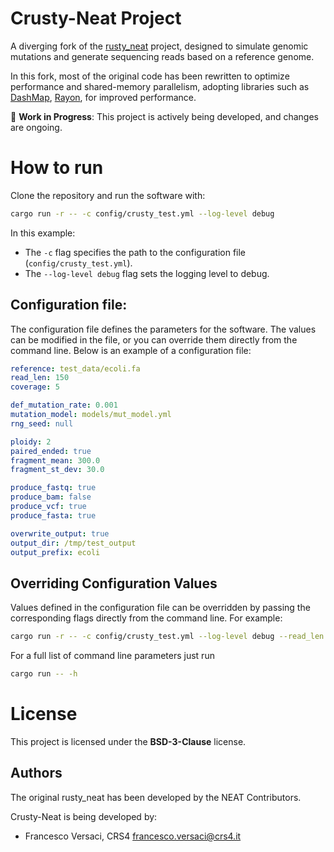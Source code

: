 # Crusty-Neat Project

A diverging fork of the
[rusty_neat](https://github.com/ncsa/rusty-neat) project, designed to
simulate genomic mutations and generate sequencing reads based on a
reference genome.

In this fork, most of the original code has been rewritten to optimize
performance and shared-memory parallelism, adopting libraries such as
[DashMap](https://github.com/xacrimon/dashmap),
[Rayon](https://github.com/rayon-rs/rayon), for improved performance.

🚧 **Work in Progress**: This project is actively being developed, and
changes are ongoing.

# How to run

Clone the repository and run the software with:

```bash
cargo run -r -- -c config/crusty_test.yml --log-level debug
```

In this example:
- The `-c` flag specifies the path to the configuration file
  (`config/crusty_test.yml`).
- The `--log-level debug` flag sets the logging level to debug.

## Configuration file:

The configuration file defines the parameters for the software. The
values can be modified in the file, or you can override them directly
from the command line. Below is an example of a configuration file:

```yaml
reference: test_data/ecoli.fa
read_len: 150
coverage: 5

def_mutation_rate: 0.001
mutation_model: models/mut_model.yml
rng_seed: null

ploidy: 2
paired_ended: true
fragment_mean: 300.0
fragment_st_dev: 30.0

produce_fastq: true
produce_bam: false
produce_vcf: true
produce_fasta: true

overwrite_output: true
output_dir: /tmp/test_output
output_prefix: ecoli
```

## Overriding Configuration Values

Values defined in the configuration file can be overridden by passing
the corresponding flags directly from the command line. For example:

```bash
cargo run -r -- -c config/crusty_test.yml --log-level debug --read_len 100 --coverage 10
```

For a full list of command line parameters just run
```bash
cargo run -- -h
```

# License

This project is licensed under the **BSD-3-Clause** license.

## Authors

The original rusty_neat has been developed by the NEAT Contributors.

Crusty-Neat is being developed by:
  * Francesco Versaci, CRS4 <francesco.versaci@crs4.it>
